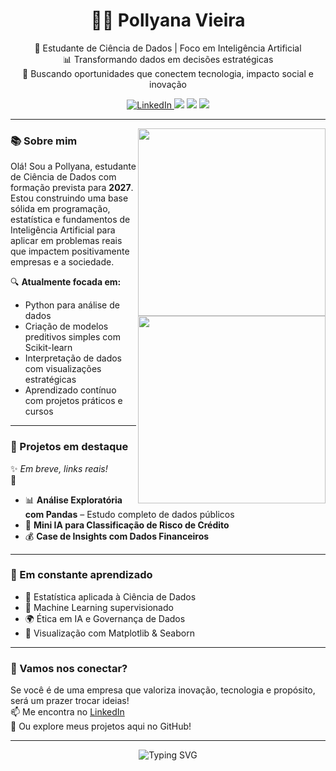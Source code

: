 <h1 align="center">👩‍💻 Pollyana Vieira</h1>

<p align="center">
🎯 Estudante de Ciência de Dados | Foco em Inteligência Artificial <br>
📊 Transformando dados em decisões estratégicas <br>
🚀 Buscando oportunidades que conectem tecnologia, impacto social e inovação
</p>

<p align="center">
  <a href="https://www.linkedin.com/in/pollyana-souza-vieira-12b09b237/" target="_blank">
    <img src="https://img.shields.io/badge/LinkedIn-0077B5?style=for-the-badge&logo=linkedin&logoColor=white" alt="LinkedIn">
  </a>
  <img src="https://img.shields.io/badge/Python-3776AB?style=for-the-badge&logo=python&logoColor=white"/>
  <img src="https://img.shields.io/badge/Pandas-150458?style=for-the-badge&logo=pandas&logoColor=white"/>
  <img src="https://img.shields.io/badge/NumPy-013243?style=for-the-badge&logo=numpy&logoColor=white"/>
</p>

---

<img align="right" width="300" src="https://media.giphy.com/media/qgQUggAC3Pfv687qPC/giphy.gif">

<img align="right" width="300" src="https://media.giphy.com/media/26tn33aiTi1jkl6H6/giphy.gif">




### 📚 Sobre mim

Olá! Sou a Pollyana, estudante de Ciência de Dados com formação prevista para **2027**. Estou construindo uma base sólida em programação, estatística e fundamentos de Inteligência Artificial para aplicar em problemas reais que impactem positivamente empresas e a sociedade.

🔍 **Atualmente focada em:**
- Python para análise de dados  
- Criação de modelos preditivos simples com Scikit-learn  
- Interpretação de dados com visualizações estratégicas  
- Aprendizado contínuo com projetos práticos e cursos  

---

### 📂 Projetos em destaque

✨ *Em breve, links reais!*  
🔗
- 📊 **Análise Exploratória com Pandas** – Estudo completo de dados públicos
- 🧠 **Mini IA para Classificação de Risco de Crédito**
- 💰 **Case de Insights com Dados Financeiros**

---

### 🌱 Em constante aprendizado

- 🧮 Estatística aplicada à Ciência de Dados  
- 🧠 Machine Learning supervisionado  
- 🌍 Ética em IA e Governança de Dados  
- 📌 Visualização com Matplotlib & Seaborn  

---

### 💬 Vamos nos conectar?

Se você é de uma empresa que valoriza inovação, tecnologia e propósito, será um prazer trocar ideias!  
📫 Me encontra no [LinkedIn](https://www.linkedin.com/in/pollyanavieira/)  
📌 Ou explore meus projetos aqui no GitHub!

---

<p align="center">
  <img src="https://readme-typing-svg.demolab.com?font=Fira+Code&weight=500&pause=1000&color=F772A1&center=true&vCenter=true&width=435&lines=Ci%C3%AAncia+de+Dados+%F0%9F%93%88;Intelig%C3%AAncia+Artificial+%F0%9F%A7%A0;Aprendizado+Cont%C3%ADnuo+%F0%9F%8C%B1;Tecnologia+com+Prop%C3%B3sito+%F0%9F%92%AA" alt="Typing SVG" />
</p>

